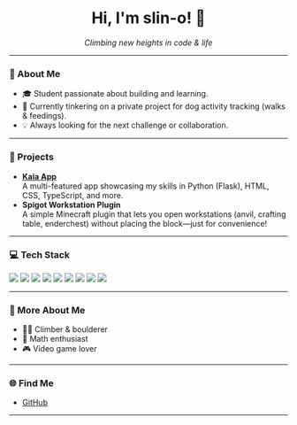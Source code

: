 <!--
⭐️ To make your profile more hireable, uncomment the "Open to Opportunities" box below and tweak the introduction or tagline!
-->

<h1 align="center">Hi, I'm slin-o! 🐾</h1>
<p align="center"><i>Climbing new heights in code & life</i></p>

---

### 👋 About Me

- 🎓 Student passionate about building and learning.
- 🐶 Currently tinkering on a private project for dog activity tracking (walks & feedings).
- 💡 Always looking for the next challenge or collaboration.

---

### 🚀 Projects

- **[Kaia App](https://github.com/slin-o/Kaia-App)**  
  A multi-featured app showcasing my skills in Python (Flask), HTML, CSS, TypeScript, and more.
- **Spigot Workstation Plugin**  
  A simple Minecraft plugin that lets you open workstations (anvil, crafting table, enderchest) without placing the block—just for convenience!

---

### 💻 Tech Stack

<p>
  <img src="https://img.shields.io/badge/Python-3776AB?style=flat&logo=python&logoColor=white" />
  <img src="https://img.shields.io/badge/Flask-000000?style=flat&logo=flask&logoColor=white" />
  <img src="https://img.shields.io/badge/TypeScript-3178C6?style=flat&logo=typescript&logoColor=white" />
  <img src="https://img.shields.io/badge/jQuery-0769AD?style=flat&logo=jquery&logoColor=white" />
  <img src="https://img.shields.io/badge/Java-007396?style=flat&logo=java&logoColor=white" />
  <img src="https://img.shields.io/badge/Docker-2496ED?style=flat&logo=docker&logoColor=white" />
  <img src="https://img.shields.io/badge/HTML5-E34F26?style=flat&logo=html5&logoColor=white" />
  <img src="https://img.shields.io/badge/CSS3-1572B6?style=flat&logo=css3&logoColor=white" />
  <img src="https://img.shields.io/badge/SQLite-003B57?style=flat&logo=sqlite&logoColor=white" />
</p>

---

### 🧗 More About Me

- 🧗‍♂️ Climber & boulderer
- 🔢 Math enthusiast
- 🎮 Video game lover

---

### 🌐 Find Me

- [GitHub](https://github.com/slin-o)

<!--
## 📬 Open to Opportunities
I'm excited to connect with other devs, contribute to cool projects, or explore new roles. Let's climb the next tech mountain together!
-->

<!-- Easily make the README more hireable by uncommenting the box above and adding more details! -->

---

<!--
**slin-o/slin-o** is a ✨special✨ repository because its `README.md` appears on your GitHub profile.
-->
